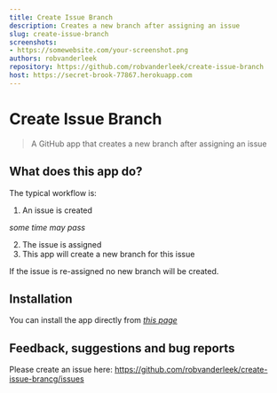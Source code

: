 ```yaml
---
title: Create Issue Branch
description: Creates a new branch after assigning an issue
slug: create-issue-branch
screenshots:
- https://somewebsite.com/your-screenshot.png
authors: robvanderleek
repository: https://github.com/robvanderleek/create-issue-branch
host: https://secret-brook-77867.herokuapp.com
---
```

# Create Issue Branch

> A GitHub app that creates a new branch after assigning an issue

## What does this app do?

The typical workflow is:
 1. An issue is created

 *some time may pass*
 
 2. The issue is assigned
 3. This app will create a new branch for this issue

If the issue is re-assigned no new branch will be created.

## Installation

You can install the app directly from [*this page*](https://github.com/apps/create-issue-branch)

## Feedback, suggestions and bug reports

Please create an issue here: https://github.com/robvanderleek/create-issue-brancg/issues
